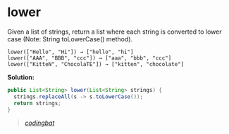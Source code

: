 # lower

Given a list of strings, return a list where each string is converted to lower case (Note: String toLowerCase() method).

```
lower(["Hello", "Hi"]) → ["hello", "hi"]
lower(["AAA", "BBB", "ccc"]) → ["aaa", "bbb", "ccc"]
lower(["KitteN", "ChocolaTE"]) → ["kitten", "chocolate"]
```

**Solution:**

```java
public List<String> lower(List<String> strings) {
  strings.replaceAll(s -> s.toLowerCase());
  return strings;
}
```

> _[codingbat](https://codingbat.com/prob/p186894)_
